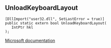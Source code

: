 ## UnloadKeyboardLayout

```
[DllImport("user32.dll", SetLastError = true)]
public static extern bool UnloadKeyboardLayout(
   IntPtr hkl
);
```

[Microsoft documentation](https://docs.microsoft.com/en-us/windows/win32/api/winuser/nf-winuser-unloadkeyboardlayout)
